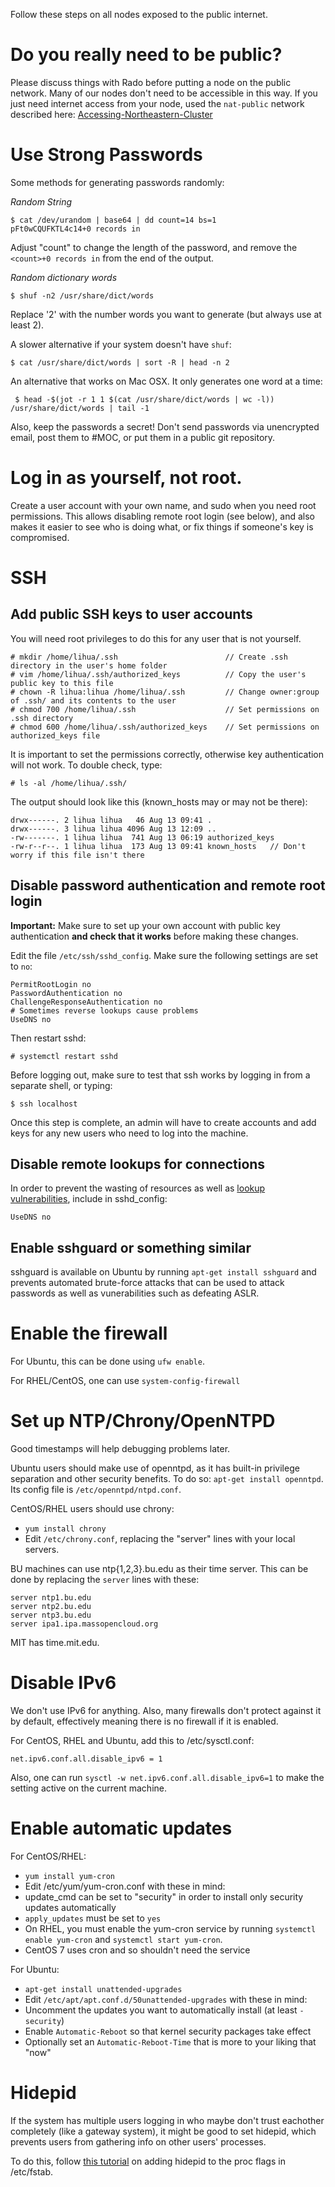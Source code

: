 Follow these steps on all nodes exposed to the public internet.

# Do you really need to be public?

Please discuss things with Rado before putting a node on the public network.  Many of our nodes don't need to be accessible in this way.  If you just need internet access from your node, used the `nat-public` network described here: [Accessing-Northeastern-Cluster](Accessing-Northeastern-Cluster.html)

# Use Strong Passwords

Some methods for generating passwords randomly:

*Random String*

    $ cat /dev/urandom | base64 | dd count=14 bs=1
    pFt0wCQUFKTL4c14+0 records in

Adjust "count" to change the length of the password, and remove the `<count>+0 records in` from the end of the output. 

*Random dictionary words*

    $ shuf -n2 /usr/share/dict/words

Replace '2' with the number words you want to generate (but always use at least 2).

A slower alternative if your system doesn't have `shuf`:
    
    $ cat /usr/share/dict/words | sort -R | head -n 2

An alternative that works on Mac OSX. It only generates one word at a time:

     $ head -$(jot -r 1 1 $(cat /usr/share/dict/words | wc -l)) /usr/share/dict/words | tail -1

Also, keep the passwords a secret!  Don't send passwords via unencrypted email, post them to #MOC, or put them in a public git repository.

# Log in as yourself, not root.

Create a user account with your own name, and sudo when you need root permissions.  This allows disabling remote root login (see below), and also makes it easier to see who is doing what, or fix things if someone's key is compromised.


# SSH

## Add public SSH keys to user accounts
You will need root privileges to do this for any user that is not yourself.

    # mkdir /home/lihua/.ssh                        // Create .ssh directory in the user's home folder
    # vim /home/lihua/.ssh/authorized_keys          // Copy the user's public key to this file
    # chown -R lihua:lihua /home/lihua/.ssh         // Change owner:group of .ssh/ and its contents to the user
    # chmod 700 /home/lihua/.ssh                    // Set permissions on .ssh directory
    # chmod 600 /home/lihua/.ssh/authorized_keys    // Set permissions on authorized_keys file

It is important to set the permissions correctly, otherwise key authentication will not work.  To double check, type:

    # ls -al /home/lihua/.ssh/

The output should look like this (known_hosts may or may not be there):

    drwx------. 2 lihua lihua   46 Aug 13 09:41 .
    drwx------. 3 lihua lihua 4096 Aug 13 12:09 ..
    -rw-------. 1 lihua lihua  741 Aug 13 06:19 authorized_keys
    -rw-r--r--. 1 lihua lihua  173 Aug 13 09:41 known_hosts   // Don't worry if this file isn't there


## Disable password authentication and remote root login
**Important:**  Make sure to set up your own account with public key authentication **and check that it works** before making these changes.  

Edit the file `/etc/ssh/sshd_config`. Make sure the following settings are set to `no`:

    PermitRootLogin no
    PasswordAuthentication no
    ChallengeResponseAuthentication no
    # Sometimes reverse lookups cause problems
    UseDNS no

Then restart sshd:

    # systemctl restart sshd

Before logging out, make sure to test that ssh works by logging in from a separate shell, or typing:

    $ ssh localhost

Once this step is complete, an admin will have to create accounts and add keys for any new users who need to log into the machine.

## Disable remote lookups for connections

In order to prevent the wasting of resources as well as [lookup vulnerabilities](http://arstechnica.com/security/2016/02/extremely-severe-bug-leaves-dizzying-number-of-apps-and-devices-vulnerable/), include in sshd_config:

```
UseDNS no
```

## Enable sshguard or something similar

sshguard is available on Ubuntu by running `apt-get install sshguard` and prevents automated brute-force attacks that can be used to attack passwords as well as vunerabilities such as defeating ASLR.

# Enable the firewall

For Ubuntu, this can be done using `ufw enable`.

For RHEL/CentOS, one can use `system-config-firewall`

# Set up NTP/Chrony/OpenNTPD

Good timestamps will help debugging problems later.

Ubuntu users should make use of openntpd, as it has built-in privilege
separation and other security benefits. To do so: `apt-get install openntpd`. Its config file is `/etc/openntpd/ntpd.conf`.

CentOS/RHEL users should use chrony:
* `yum install chrony`
* Edit `/etc/chrony.conf`, replacing the "server" lines with your local servers.

BU machines can use ntp{1,2,3}.bu.edu as their time server. This can be done by replacing the `server` lines with 
these:
```
server ntp1.bu.edu
server ntp2.bu.edu
server ntp3.bu.edu
server ipa1.ipa.massopencloud.org
```

MIT has time.mit.edu.


# Disable IPv6

We don't use IPv6 for anything. Also, many firewalls don't protect against it
by default, effectively meaning there is no firewall if it is enabled.

For CentOS, RHEL and Ubuntu, add this to /etc/sysctl.conf:
```
net.ipv6.conf.all.disable_ipv6 = 1
```

Also, one can run `sysctl -w net.ipv6.conf.all.disable_ipv6=1` to make the
setting active on the current machine.

# Enable automatic updates

For CentOS/RHEL:
* `yum install yum-cron`
* Edit /etc/yum/yum-cron.conf with these in mind:
 * update_cmd can be set to "security" in order to install only security updates automatically
 * `apply_updates` must be set to `yes`
* On RHEL, you must enable the yum-cron service by running `systemctl enable yum-cron` and `systemctl start yum-cron`.
 * CentOS 7 uses cron and so shouldn't need the service

 For Ubuntu:
 * `apt-get install unattended-upgrades`
 * Edit `/etc/apt/apt.conf.d/50unattended-upgrades` with these in mind:
  * Uncomment the updates you want to automatically install (at least `-security`)
  * Enable `Automatic-Reboot` so that kernel security packages take effect
  * Optionally set an `Automatic-Reboot-Time` that is more to your liking that "now"

# Hidepid

If the system has multiple users logging in who maybe don't trust eachother completely (like a gateway system), it might be good to set hidepid, which prevents users from gathering info on other users' processes.

To do this, follow [this tutorial](https://www.cyberciti.biz/faq/linux-hide-processes-from-other-users/) on adding hidepid to the proc flags in /etc/fstab.


